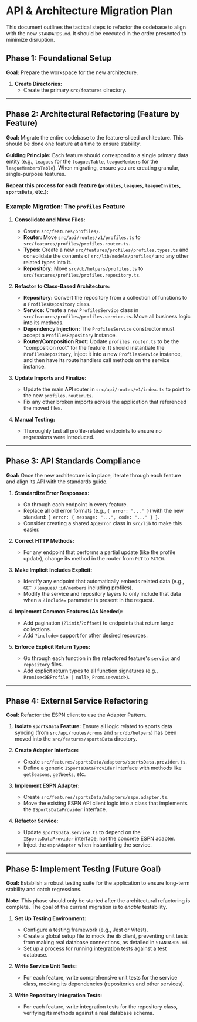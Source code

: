 # API & Architecture Migration Plan

This document outlines the tactical steps to refactor the codebase to align with the new `STANDARDS.md`. It should be executed in the order presented to minimize disruption.

## Phase 1: Foundational Setup

**Goal:** Prepare the workspace for the new architecture.

1.  **Create Directories:**
    - Create the primary `src/features` directory.

---

## Phase 2: Architectural Refactoring (Feature by Feature)

**Goal:** Migrate the entire codebase to the feature-sliced architecture. This should be done one feature at a time to ensure stability.

**Guiding Principle:** Each feature should correspond to a single primary data entity (e.g., `leagues` for the `leaguesTable`, `leagueMembers` for the `leagueMembersTable`). When migrating, ensure you are creating granular, single-purpose features.

**Repeat this process for each feature (`profiles`, `leagues`, `leagueInvites`, `sportsData`, etc.):**

### Example Migration: The `profiles` Feature

1.  **Consolidate and Move Files:**

    - Create `src/features/profiles/`.
    - **Router:** Move `src/api/routes/v1/profiles.ts` to `src/features/profiles/profiles.router.ts`.
    - **Types:** Create a new `src/features/profiles/profiles.types.ts` and consolidate the contents of `src/lib/models/profiles/` and any other related types into it.
    - **Repository:** Move `src/db/helpers/profiles.ts` to `src/features/profiles/profiles.repository.ts`.

2.  **Refactor to Class-Based Architecture:**

    - **Repository:** Convert the repository from a collection of functions to a `ProfilesRepository` class.
    - **Service:** Create a new `ProfilesService` class in `src/features/profiles/profiles.service.ts`. Move all business logic into its methods.
    - **Dependency Injection:** The `ProfilesService` constructor must accept a `ProfilesRepository` instance.
    - **Router/Composition Root:** Update `profiles.router.ts` to be the "composition root" for the feature. It should instantiate the `ProfilesRepository`, inject it into a new `ProfilesService` instance, and then have its route handlers call methods on the service instance.

3.  **Update Imports and Finalize:**

    - Update the main API router in `src/api/routes/v1/index.ts` to point to the new `profiles.router.ts`.
    - Fix any other broken imports across the application that referenced the moved files.

4.  **Manual Testing:**
    - Thoroughly test all profile-related endpoints to ensure no regressions were introduced.

---

## Phase 3: API Standards Compliance

**Goal:** Once the new architecture is in place, iterate through each feature and align its API with the standards guide.

1.  **Standardize Error Responses:**

    - Go through each endpoint in every feature.
    - Replace all old error formats (e.g., `{ error: "..." }`) with the new standard: `{ error: { message: "...", code: "..." } }`.
    - Consider creating a shared `ApiError` class in `src/lib` to make this easier.

2.  **Correct HTTP Methods:**

    - For any endpoint that performs a partial update (like the profile update), change its method in the router from `PUT` to `PATCH`.

3.  **Make Implicit Includes Explicit:**

    - Identify any endpoint that automatically embeds related data (e.g., `GET /leagues/:id/members` including profiles).
    - Modify the service and repository layers to only include that data when a `?include=` parameter is present in the request.

4.  **Implement Common Features (As Needed):**

    - Add pagination (`?limit`/`?offset`) to endpoints that return large collections.
    - Add `?include=` support for other desired resources.

5.  **Enforce Explicit Return Types:**
    - Go through each function in the refactored feature's `service` and `repository` files.
    - Add explicit return types to all function signatures (e.g., `Promise<DBProfile | null>`, `Promise<void>`).

---

## Phase 4: External Service Refactoring

**Goal:** Refactor the ESPN client to use the Adapter Pattern.

1.  **Isolate `sportsData` Feature:** Ensure all logic related to sports data syncing (from `src/api/routes/crons` and `src/db/helpers`) has been moved into the `src/features/sportsData` directory.

2.  **Create Adapter Interface:**

    - Create `src/features/sportsData/adapters/sportsData.provider.ts`.
    - Define a generic `ISportsDataProvider` interface with methods like `getSeasons`, `getWeeks`, etc.

3.  **Implement ESPN Adapter:**

    - Create `src/features/sportsData/adapters/espn.adapter.ts`.
    - Move the existing ESPN API client logic into a class that implements the `ISportsDataProvider` interface.

4.  **Refactor Service:**
    - Update `sportsData.service.ts` to depend on the `ISportsDataProvider` interface, not the concrete ESPN adapter.
    - Inject the `espnAdapter` when instantiating the service.

---

## Phase 5: Implement Testing (Future Goal)

**Goal:** Establish a robust testing suite for the application to ensure long-term stability and catch regressions.

**Note:** This phase should only be started after the architectural refactoring is complete. The goal of the current migration is to _enable_ testability.

1.  **Set Up Testing Environment:**

    - Configure a testing framework (e.g., Jest or Vitest).
    - Create a global setup file to mock the `db` client, preventing unit tests from making real database connections, as detailed in `STANDARDS.md`.
    - Set up a process for running integration tests against a test database.

2.  **Write Service Unit Tests:**

    - For each feature, write comprehensive unit tests for the service class, mocking its dependencies (repositories and other services).

3.  **Write Repository Integration Tests:**
    - For each feature, write integration tests for the repository class, verifying its methods against a real database schema.
